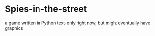 # Spies-in-the-street
a game written in Python
text-only right now, but might eventually have graphics
